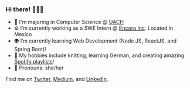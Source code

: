 ### Hi there! 👩🏻‍💻

- 👾  I'm majoring in Computer Science @ [UACH](https://www.uach.mx)
- ⚙️  I’m currently working as a SWE Intern @ [Encora Inc](https://www.encora.com). Located in Mexico
- 👽  I’m currently learning Web Development (Node JS, ReactJS, and Spring Boot)!
- 🧶  My hobbies include knitting, learning German, and creating amazing [Spotify playlists](https://open.spotify.com/user/julietgur?si=oD5S8FCvTV-Tj2DM52sqrg)! 
- 👻  Pronouns: she/her


Find me on [Twitter](https://twitter.com/devjuliet), [Medium](https://devjuliet.medium.com), and [LinkedIn](https://www.linkedin.com/in/devjuliet/).

